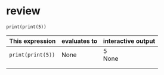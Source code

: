 # review

```pyt
print(print(5))
```

| This expression   | evaluates to | interactive output |
| ----------------- | ------------ | ------------------ |
| `print(print(5))` | None         | 5<br />None        |
|                   |              |                    |
|                   |              |                    |

